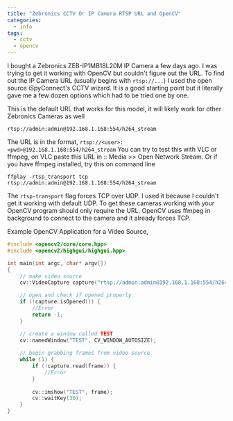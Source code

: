 ```yaml
---
title: "Zebronics CCTV Or IP Camera RTSP URL and OpenCV"
categories:
  - info
tags:
  - cctv
  - opencv
---
```


I bought a Zebronics ZEB-IP1MB18L20M IP Camera a few days ago. I was trying to get it working with OpenCV but couldn't figure out the URL. To find out the IP Camera URL (usually begins with `rtsp://...`) I used the open source iSpyConnect's CCTV wizard. It is a good starting point but it literally gave me a few dozen options which had to be tried one by one.

This is the default URL that works for this model, it will likely work for other Zebronics Cameras as well

```
rtsp://admin:admin@192.168.1.168:554/h264_stream
```

The URL is in the format, `rtsp://<user>:<pwd>@192.168.1.168:554/h264_stream`
You can try to test this with VLC or ffmpeg, on VLC paste this URL in :: Media >> Open Network Stream. Or if you have ffmpeg installed, try this on command line

```
ffplay -rtsp_transport tcp rtsp://admin:admin@192.168.1.168:554/h264_stream 
```

The `rtsp-transport` flag forces TCP over UDP. I used it because I couldn't get it working with default UDP. To get these cameras working with your OpenCV program should only require the URL. OpenCV uses ffmpeg in background to connect to the camera and it already forces TCP.

Example OpenCV Application for a Video Source,

```cpp
#include <opencv2/core/core.hpp>
#include <opencv2/highgui/highgui.hpp>

int main(int argc, char* argv[])
{
	// make video source
	cv::VideoCapture capture("rtsp://admin:admin@192.168.1.168:554/h264_stream");

	// open and check if opened properly
	if (!capture.isOpened()) {
		//Error
		return -1;
	}

	// create a window called TEST
	cv::namedWindow("TEST", CV_WINDOW_AUTOSIZE);
	
	// begin grabbing frames from video source
	while (1) {
		if (!capture.read(frame)) {
			//Error
		}
		
		cv::imshow("TEST", frame);
		cv::waitKey(30);
	}
}
```